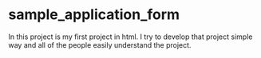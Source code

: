 # sample_application_form
In this project is my first project in html. I try to develop that project simple way and all of the people easily understand the project.
